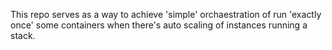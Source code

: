 This repo serves as a way to achieve 'simple' orchaestration of run 'exactly once' some containers when there's auto scaling of instances running a stack. 
